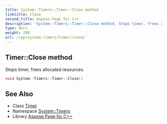 ```yaml
---
title: System::Timers::Timer::Close method
linktitle: Close
second_title: Aspose.Page for C++
description: 'System::Timers::Timer::Close method. Stops timer, frees allocated resources in C++.'
type: docs
weight: 200
url: /cpp/system.timers/timer/close/
---
```

## Timer::Close method


Stops timer, frees allocated resources.

```cpp
void System::Timers::Timer::Close()
```

## See Also

* Class [Timer](../)
* Namespace [System::Timers](../../)
* Library [Aspose.Page for C++](../../../)
